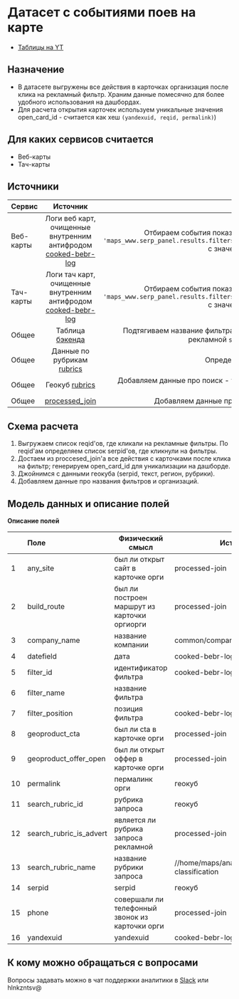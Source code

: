 # Датасет с событиями поев на карте
- [Таблицы на YT](https://yt.yandex-team.ru/hahn/navigation?path=//home/maps/analytics/datasets/adv-filters/shows-and-clicks)

## Назначение
* В датасете выгружены все действия в карточках организация после клика на рекламный фильтр. Храним данные помесячно для более удобного использования на дашбордах.
* Для расчета открытия карточек используем уникальные значения open_card_id - считается как хеш `(yandexuid, reqid, permalink)`)

## Для каких сервисов считается

* Веб-карты
* Тач-карты

## Источники

| Сервис | Источник | Что забираем |
|:------------- |:-------------:| -------------:|
| Веб-карты | Логи веб карт, очищенные внутренним антифродом [cooked-bebr-log](https://yt.yandex-team.ru/hahn/navigation?sort=asc-false,field-name&path=//home/maps/analytics/logs/cooked-bebr-log/desktop-maps/clean&)  | Отбираем события показов и кликов на фильтр ( `'maps_www.serp_panel.results.filters.filter.carousel.item'`  с значением `is_advert` = `true`).
| Тач-карты| Логи тач карт, очищенные внутренним антифродом [cooked-bebr-log](https://yt.yandex-team.ru/hahn/navigation?sort=asc-false,field-name&path=//home/maps/analytics/logs/cooked-bebr-log/touch-maps/clean&) | Отбираем события показов и кликов на фильтр ( `'maps_www.serp_panel.results.filters.filter.carousel.item'`  с значением `is_advert` = `true`).
| Общее | Таблица [бэкенда](https://yt.yandex-team.ru/hahn/navigation?sort=asc-false,field-name&path=//home/geosearch-prod/snippets/input_tables/advert_chain_filter&) | Подтягиваем название фильтра и является ли рубрика рекламной `search_rubric_is_advert`.
| Общее | Данные по рубрикам [rubrics](https://yt.yandex-team.ru/hahn/navigation?sort=asc-false,field-name&path=//home/geosearch-prod/geocube/1d&) | Определяем название рубрики
| Общее | Геокуб [rubrics](https://yt.yandex-team.ru/hahn/navigation?sort=asc-false,field-name&path=//home/maps/analytics/data/rubrics-classification&) | Добавляем данные про поиск - текст запроса, регион и рубрики
| Общее | [processed_join](https://yt.yandex-team.ru/hahn/navigation?sort=asc-false,field-name&path=//home/geoadv/statistics/clicks/processed_join/s&) | Добавляем данные про действия в карточках
## Схема расчета

1. Выгружаем список reqid'ов, где кликали на рекламные фильтры. По reqid'ам определяем список serpid'ов, где кликнули на фильтры.
2. Достаем из proccesed_join'a все действия с карточками после клика на фильтр; генерируем open_card_id для уникализации на дашборде.
3. Джойнимся с данными геокуба (serpid, текст, регион, рубрики).
4. Добавляем данные про названия фильтров и организаций.

## Модель данных и описание полей

**Описание полей**

|  | Поле              | Физический смысл                                                                                                                                                                                                                                           | Источник |
|:------------- |:------------------|------------------------------------------------------------------------------------------------------------------------------------------------------------------------------------------------------------------------------------------------------------|-------------|
| 1| any_site          | был ли открыт сайт в карточке орги                                                                                                                                                                                                             | processed-join |
| 2| build_route         | был ли построен маршрут из карточки оргиорги                                                                                                                                                                                                                                 | processed-join |
| 3| company_name         | название компании                                                                                                                                                                                                                            | common/company_pretty_format  |
| 4| datefield                | дата                                                                                                                                                                                                                                        | cooked-bebr-log |
| 5| filter_id         | идентификатор фильтра                                                                                                                                                                                                                             | cooked-bebr-log  |
| 6| filter_name                | название фильтра   
| 7| filter_position      | позиция фильтра | cooked-bebr-log|
| 8| geoproduct_cta            | был ли cta в карточке орги                                                                                                                                                                                          | processed-join |
| 9| geoproduct_offer_open         | был ли открыт оффер в карточке орги                                                                                                                                                                                                                              | processed-join |
| 10| permalink              | пермалинк орги                                                                                                                                                                                                                | геокуб |
|11| search_rubric_id              | рубрика запроса                                                                                                                                                                                                                | геокуб |
| 12| search_rubric_is_advert       | является ли рубрика запроса рекламной                                                                                                                                                                                                             | processed-join |
| 13| search_rubric_name | название рубрики запроса                                                                                                                                                                                                                                     | //home/maps/analytics/data/rubrics-classification |
| 14| serpid    | serpid                                                                                                                                                                                                                                         | геокуб |
| 15| phone      | совершали ли телефонный звонок из карточки орги                                                                                                                                                   | processed-join |
| 16| yandexuid        | yandexuid                                                                                                                                                                                                                                              | cooked-bebr-log |


## К кому можно обращаться с вопросами

Вопросы задавать можно в чат поддержки аналитики в [Slack](https://join.slack.com/share/zt-jfgq9obr-8WV8gxokWri3A1wa9TrBjg?cdn_fallback=1) или hlnkzntsv@

